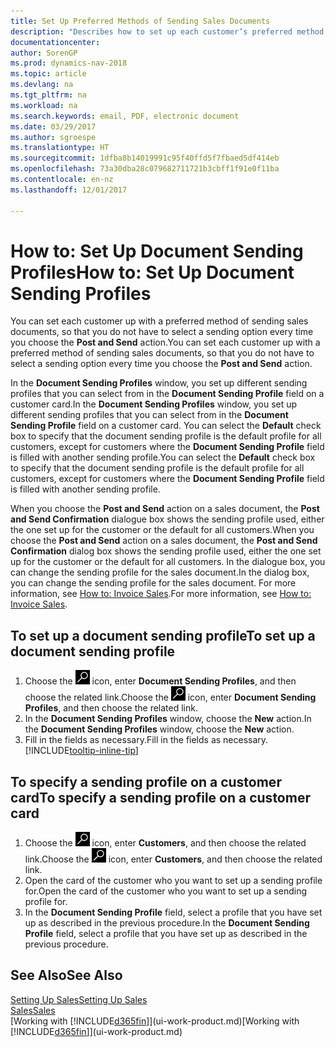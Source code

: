 ```yaml
---
title: Set Up Preferred Methods of Sending Sales Documents
description: "Describes how to set up each customer’s preferred method of sending sales documents, for example, email, PDF, electronic document, and so on."
documentationcenter: 
author: SorenGP
ms.prod: dynamics-nav-2018
ms.topic: article
ms.devlang: na
ms.tgt_pltfrm: na
ms.workload: na
ms.search.keywords: email, PDF, electronic document
ms.date: 03/29/2017
ms.author: sgroespe
ms.translationtype: HT
ms.sourcegitcommit: 1dfba8b14019991c95f40ffd5f7fbaed5df414eb
ms.openlocfilehash: 73a30dba28c079682711721b3cbff1f91e0f11ba
ms.contentlocale: en-nz
ms.lasthandoff: 12/01/2017

---
```

# <a name="how-to-set-up-document-sending-profiles"></a><span data-ttu-id="5ef64-103">How to: Set Up Document Sending Profiles</span><span class="sxs-lookup"><span data-stu-id="5ef64-103">How to: Set Up Document Sending Profiles</span></span>
<span data-ttu-id="5ef64-104">You can set each customer up with a preferred method of sending sales documents, so that you do not have to select a sending option every time you choose the **Post and Send** action.</span><span class="sxs-lookup"><span data-stu-id="5ef64-104">You can set each customer up with a preferred method of sending sales documents, so that you do not have to select a sending option every time you choose the **Post and Send** action.</span></span>

<span data-ttu-id="5ef64-105">In the **Document Sending Profiles** window, you set up different sending profiles that you can select from in the **Document Sending Profile** field on a customer card.</span><span class="sxs-lookup"><span data-stu-id="5ef64-105">In the **Document Sending Profiles** window, you set up different sending profiles that you can select from in the **Document Sending Profile** field on a customer card.</span></span> <span data-ttu-id="5ef64-106">You can select the **Default** check box to specify that the document sending profile is the default profile for all customers, except for customers where the **Document Sending Profile** field is filled with another sending profile.</span><span class="sxs-lookup"><span data-stu-id="5ef64-106">You can select the **Default** check box to specify that the document sending profile is the default profile for all customers, except for customers where the **Document Sending Profile** field is filled with another sending profile.</span></span>

<span data-ttu-id="5ef64-107">When you choose the **Post and Send** action on a sales document, the **Post and Send Confirmation** dialogue box shows the sending profile used, either the one set up for the customer or the default for all customers.</span><span class="sxs-lookup"><span data-stu-id="5ef64-107">When you choose the **Post and Send** action on a sales document, the **Post and Send Confirmation** dialog box shows the sending profile used, either the one set up for the customer or the default for all customers.</span></span> <span data-ttu-id="5ef64-108">In the dialogue box, you can change the sending profile for the sales document.</span><span class="sxs-lookup"><span data-stu-id="5ef64-108">In the dialog box, you can change the sending profile for the sales document.</span></span> <span data-ttu-id="5ef64-109">For more information, see [How to: Invoice Sales](sales-how-invoice-sales.md).</span><span class="sxs-lookup"><span data-stu-id="5ef64-109">For more information, see [How to: Invoice Sales](sales-how-invoice-sales.md).</span></span>

## <a name="to-set-up-a-document-sending-profile"></a><span data-ttu-id="5ef64-110">To set up a document sending profile</span><span class="sxs-lookup"><span data-stu-id="5ef64-110">To set up a document sending profile</span></span>
1. <span data-ttu-id="5ef64-111">Choose the ![Search for Page or Report](media/ui-search/search_small.png "Search for Page or Report icon") icon, enter **Document Sending Profiles**, and then choose the related link.</span><span class="sxs-lookup"><span data-stu-id="5ef64-111">Choose the ![Search for Page or Report](media/ui-search/search_small.png "Search for Page or Report icon") icon, enter **Document Sending Profiles**, and then choose the related link.</span></span>
2. <span data-ttu-id="5ef64-112">In the **Document Sending Profiles** window, choose the **New** action.</span><span class="sxs-lookup"><span data-stu-id="5ef64-112">In the **Document Sending Profiles** window, choose the **New** action.</span></span>
3. <span data-ttu-id="5ef64-113">Fill in the fields as necessary.</span><span class="sxs-lookup"><span data-stu-id="5ef64-113">Fill in the fields as necessary.</span></span> [!INCLUDE[tooltip-inline-tip](includes/tooltip-inline-tip_md.md)]

## <a name="to-specify-a-sending-profile-on-a-customer-card"></a><span data-ttu-id="5ef64-114">To specify a sending profile on a customer card</span><span class="sxs-lookup"><span data-stu-id="5ef64-114">To specify a sending profile on a customer card</span></span>
1. <span data-ttu-id="5ef64-115">Choose the ![Search for Page or Report](media/ui-search/search_small.png "Search for Page or Report icon") icon, enter **Customers**, and then choose the related link.</span><span class="sxs-lookup"><span data-stu-id="5ef64-115">Choose the ![Search for Page or Report](media/ui-search/search_small.png "Search for Page or Report icon") icon, enter **Customers**, and then choose the related link.</span></span>
2. <span data-ttu-id="5ef64-116">Open the card of the customer who you want to set up a sending profile for.</span><span class="sxs-lookup"><span data-stu-id="5ef64-116">Open the card of the customer who you want to set up a sending profile for.</span></span>
3. <span data-ttu-id="5ef64-117">In the **Document Sending Profile** field, select a profile that you have set up as described in the previous procedure.</span><span class="sxs-lookup"><span data-stu-id="5ef64-117">In the **Document Sending Profile** field, select a profile that you have set up as described in the previous procedure.</span></span>

## <a name="see-also"></a><span data-ttu-id="5ef64-118">See Also</span><span class="sxs-lookup"><span data-stu-id="5ef64-118">See Also</span></span>
[<span data-ttu-id="5ef64-119">Setting Up Sales</span><span class="sxs-lookup"><span data-stu-id="5ef64-119">Setting Up Sales</span></span>](sales-setup-sales.md)  
[<span data-ttu-id="5ef64-120">Sales</span><span class="sxs-lookup"><span data-stu-id="5ef64-120">Sales</span></span>](sales-manage-sales.md)  
<span data-ttu-id="5ef64-121">[Working with [!INCLUDE[d365fin](includes/d365fin_md.md)]](ui-work-product.md)</span><span class="sxs-lookup"><span data-stu-id="5ef64-121">[Working with [!INCLUDE[d365fin](includes/d365fin_md.md)]](ui-work-product.md)</span></span>

